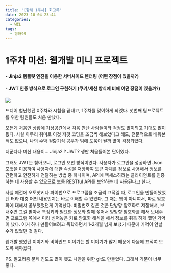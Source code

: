 ```yaml
---
title: '[항해 1주차] 회고록'
date: 2023-10-04 23:44
categories:
  - WIL
tags:
  - 항해99
---
```


# 1주차 미션: 웹개발 미니 프로젝트

#### - Jinja2 템플릿 엔진을 이용한 서버사이드 렌더링 (어떤 장점이 있을까?)

#### - JWT 인증 방식으로 로그인 구현하기 (쿠키/세션 방식에 비해 어떤 장점이 있을까?)

![](https://velog.velcdn.com/images/gusdh2/post/1793317e-6f98-47e3-9c47-3d51c6a15d46/image.png)

드디어 험난했던 0주차와 시험을 끝내고, 1주차를 맞이하게 되었다. 첫번째 팀프로젝트를 위한 팀원들도 처음 만났다.

모든게 처음인 상황에 가상공간에서 처음 만난 사람들이라 걱정도 많이되고 기대도 많이됬다. 사실 아무리 취미로 이것 저것 코딩을 조금씩 해보았다고 해도, 전문적으로 배워본 적도 없으니, 나의 수박 겉핥기식 공부가 팀에 도움이 될까 많이 걱정되었다.

더군다나 미션 내용이... Jinja2 ? JWT? 생판 처음들어본 단어였다.

그래도 JWT는 찾아보니, 로그인 보안 방식이였다. 사용자가 로그인을 성공하면 Json 포맷을 이용하여 사용자에 대한 속성을 저장하여 토큰 자체를 정보로 사용해서 정보를 간편하고 안전하게 전달하는 방법 중 하나이며, API에 액세스하려는 클라이언트를 인증하는 데 사용할 수 있으므로 보통 RESTful API를 보안하는 데 사용된다고 한다.

사실 예전에 오토핫키나 파이썬으로 프로그램을 조금씩 끄적일 때, 로그인을 만들어봤었던 터라 대충 어떤 내용인지는 바로 이해할 수 있었다. 그 때는 웹이 아니여서, 따로 암호화에 대해서 공부했었던게 기억났다. 비밀번호 같은 것은 단방향 암호화로 저장해서, 보내주면 그걸 받아서 특정키와 필요한 정보와 함께 섞어서 양방향 암호화를 해서 보내주면 프로그램 쪽에서 미리 심어놓은 키로 암호화 해석을 해서 정보를 취득 하게 했던 기억이 났다. 이거 하나 만들어보려고 독학하면서 1-2개월 넘게 보냈기 때문에 기억이 안날 수가 없었던 것 같다.

웹개발 했었던 이야기와 비하인드 이야기는 할 이야기가 많기 때문에 다음에 끄적여 보도록 해야겠다.

PS. 알고리즘 문제 진도도 많이 뺏고 나만을 위한 git도 만들었다. 그래서 기분이 너무 좋다.
